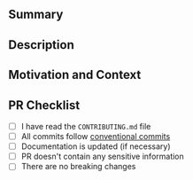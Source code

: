 <!--
Thank you for opening a pull request.

Please fill in as much of the template below as you're able. Feel free to remove
any section you want to skip.
-->

## Summary

<!-- Give a short summary what your PR is introducing/fixing. -->

## Description

<!-- Describe your changes in detail -->

## Motivation and Context

<!--
Why is this change required? What problem does it solve?
If it fixes an open issue, please link to the issue here.
-->

## PR Checklist

- [ ] I have read the `CONTRIBUTING.md` file
- [ ] All commits follow [conventional commits](https://www.conventionalcommits.org/en/v1.0.0/)
- [ ] Documentation is updated (if necessary)
- [ ] PR doesn't contain any sensitive information
- [ ] There are no breaking changes